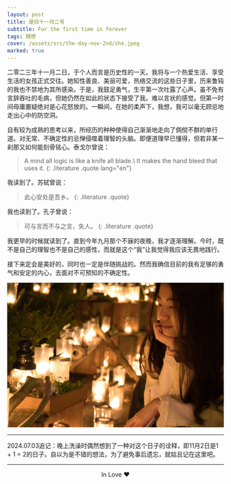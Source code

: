 ```yaml
---
layout: post
title: 是日十一月二号
subtitle: For the first time in forever
tags: 随想
cover: /assets/src/the-day-nov-2nd/she.jpeg
marked: true
---
```


二零二三年十一月二日，于个人而言是历史性的一天。我将与一个热爱生活、享受生活的女孩正式交往。她知性善良、美丽可爱，热络交流的这些日子里，历来鲁钝的我也不禁地为其所感染。于是，我鼓足勇气，生平第一次吐露了心声。虽不免有言辞吞吐的毛病，但她仍然在如此的状态下接受了我。难以言状的感觉。但第一时间毋庸置疑绝对是心花怒放的。一瞬间，在她的柔声下，我想，我可以毫无顾忌地走出心中的防空洞。

自有较为成熟的思考以来，所经历的种种使得自己渐渐地走向了倜傥不群的单行道。对无常、不确定性的忌惮侵噬着理智的头脑。即便道理早已懂得，但若非某一刹那又如何能刻骨铭心。泰戈尔曾说：

> A mind all logic is like a knife all blade.\\
> It makes the hand bleed that uses it.
{: .literature .quote lang="en"}

我读到了。苏轼曾说：

> 此心安处是吾乡。
{: .literature .quote}

我也读到了。孔子曾说：

> 可与言而不与之言，失人。
{: .literature .quote}

我更早的时候就读到了。直到今年九月那个不寐的夜晚，我才逐渐理解。今时，既不是自己的理智也不是自己的感性，而就是这个“我”让我觉得我应该无畏地践行。

接下来定会是美好的，同时也一定是伴随挑战的。然而我确信目前的我有足够的勇气和安定的内心，去面对不可预知的不确定性。

<div class="img-frame"><img src="/assets/src/the-day-nov-2nd/she.jpeg"></div>

---

2024.07.03追记：晚上洗澡时偶然想到了一种对这个日子的诠释，即11月2日是1 + 1 = 2的日子。自以为是不错的想法，为了避免事后遗忘，就姑且记在这里吧。

---

<div style="text-align:center;">In Love ❤️ <span id="love-days"></span></div>
<script>
    const then = new Date("2023-11-02T10:00:00.000Z")
    const days = Math.floor((new Date() - then) / (24 * 60 * 60 * 10)) / 100
    document.getElementById("love-days").innerText = `${days.toFixed(2)} days`
</script>
